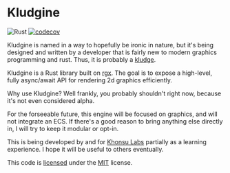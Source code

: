 # Kludgine

![Rust](https://github.com/khonsulabs/kludgine/workflows/Tests/badge.svg) [![codecov](https://codecov.io/gh/khonsulabs/kludgine/branch/main/graph/badge.svg)](https://codecov.io/gh/khonsulabs/kludgine)

Kludgine is named in a way to hopefully be ironic in nature, but it's being designed and written by a developer that is fairly new to modern graphics programming and rust. Thus, it is probably a [kludge](https://en.wikipedia.org/wiki/Kludge).

Kludgine is a Rust library built on [rgx](https://lib.rs/rgx). The goal is to expose a high-level, fully async/await API for rendering 2d graphics efficiently.

Why use Kludgine? Well frankly, you probably shouldn't right now, because it's not even considered alpha.

For the forseeable future, this engine will be focused on graphics, and will not integrate an ECS. If there's a good reason to bring anything else directly in, I will try to keep it modular or opt-in.

This is being developed by and for [Khonsu Labs](https://khonsulabs.com/) partially as a learning experience. I hope it will be useful to others eventually.

This code is [licensed](./README.md) under the [MIT](https://opensource.org/licenses/MIT) license.
